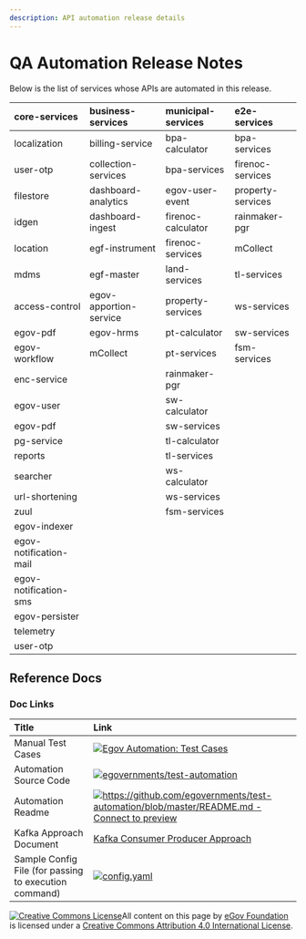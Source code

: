 ```yaml
---
description: API automation release details
---
```


# QA Automation Release Notes

Below is the list of services whose APIs are automated in this release.

| **core-services** | **business-services** | **municipal-services** | **e2e-services** |
| :--- | :--- | :--- | :--- |
| localization | billing-service | bpa-calculator | bpa-services |
| user-otp | collection-services | bpa-services | firenoc-services |
| filestore | dashboard-analytics | egov-user-event | property-services |
| idgen | dashboard-ingest | firenoc-calculator | rainmaker-pgr |
| location | egf-instrument | firenoc-services | mCollect |
| mdms | egf-master | land-services | tl-services |
| access-control | egov-apportion-service | property-services | ws-services |
| egov-pdf | egov-hrms | pt-calculator | sw-services |
| egov-workflow | mCollect | pt-services | fsm-services |
| enc-service |  | rainmaker-pgr |  |
| egov-user |  | sw-calculator |  |
| egov-pdf |  | sw-services |  |
| pg-service |  | tl-calculator |  |
| reports |  | tl-services |  |
| searcher |  | ws-calculator |  |
| url-shortening |  | ws-services |  |
| zuul |  | fsm-services |  |
| egov-indexer |  |  |  |
| egov-notification-mail |  |  |  |
| egov-notification-sms |  |  |  |
| egov-persister |  |  |  |
| telemetry |  |  |  |
| user-otp |  |  |  |

## Reference Docs <a id="Reference-Docs"></a>

### Doc Links <a id="Doc-Links"></a>

| **Title** | **Link** |
| :--- | :--- |
| Manual Test Cases | [![](https://ssl.gstatic.com/docs/spreadsheets/favicon3.ico)Egov Automation: Test Cases](https://docs.google.com/spreadsheets/d/16BdbxgE4z38atk6MZBCRcw4_D4fL0AHEvblqGPSYJ_s/edit?usp=sharing) |
| Automation Source Code | [![](https://github.com/fluidicon.png)egovernments/test-automation](https://github.com/egovernments/test-automation) |
| Automation Readme | [![](https://github.githubassets.com/favicon.ico)https://github.com/egovernments/test-automation/blob/master/README.md - Connect to preview](https://github.com/egovernments/test-automation/blob/master/README.md) |
| Kafka Approach Document | [Kafka Consumer Producer Approach](https://digit-discuss.atlassian.net/wiki/spaces/DD/pages/1540587710/Kafka+Consumer+Producer+Approach) |
| Sample Config File \(for passing to execution command\) | [![](https://ssl.gstatic.com/images/branding/product/1x/drive_2020q4_32dp.png)config.yaml](https://drive.google.com/file/d/19XDqJErhGrNegrmI2AxL9dsDqubxaWdo/view?usp=sharing) |

[![Creative Commons License](https://i.creativecommons.org/l/by/4.0/80x15.png)](http://creativecommons.org/licenses/by/4.0/)All content on this page by [eGov Foundation ](https://egov.org.in/)is licensed under a [Creative Commons Attribution 4.0 International License](http://creativecommons.org/licenses/by/4.0/).

